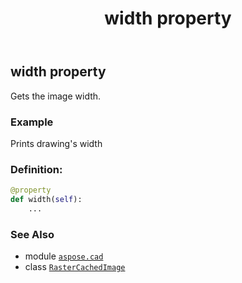 ﻿---
title: width property
second_title: Aspose.CAD for Python via .NET API References
description: 
type: docs
weight: 700
url: /python-net/aspose.cad/rastercachedimage/width/
is_root: false
---

## width property


Gets the image width.

### Example 


Prints drawing's width
### Definition:
```python
@property
def width(self):
    ...
```

### See Also
* module [`aspose.cad`](../../)
* class [`RasterCachedImage`](/cad/python-net/aspose.cad/rastercachedimage)
